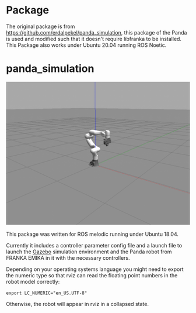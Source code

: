 # Package
The original package is from https://github.com/erdalpekel/panda_simulation, this package of the Panda is used and modified such that it doesn't require libfranka to be installed. This Package also works under Ubuntu 20.04 running ROS Noetic. 

# panda_simulation
![Panda in Gazebo](assets/panda-in-gazebo.png?raw=true "Panda in Gazebo")

This package was written for ROS melodic running under Ubuntu 18.04. 

Currently it includes a controller parameter config file and a launch file to launch the [Gazebo](http://gazebosim.org) simulation environment and the Panda robot from FRANKA EMIKA in it with the necessary controllers.

Depending on your operating systems language you might need to export the numeric type so that rviz can read the floating point numbers in the robot model correctly:

```
export LC_NUMERIC="en_US.UTF-8"
```
Otherwise, the robot will appear in rviz in a collapsed state.